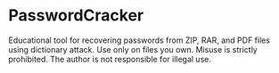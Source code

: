 # PasswordCracker
Educational tool for recovering passwords from ZIP, RAR, and PDF files using dictionary attack. Use only on files you own. Misuse is strictly prohibited. The author is not responsible for illegal use.

